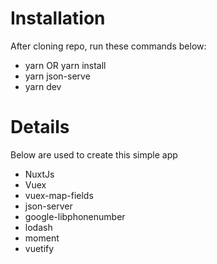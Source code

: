 # Installation

After cloning repo, run these commands below: 

* yarn OR yarn install
* yarn json-serve
* yarn dev

# Details

Below are used to create this simple app
- NuxtJs
- Vuex
- vuex-map-fields
- json-server
- google-libphonenumber
- lodash
- moment
- vuetify

